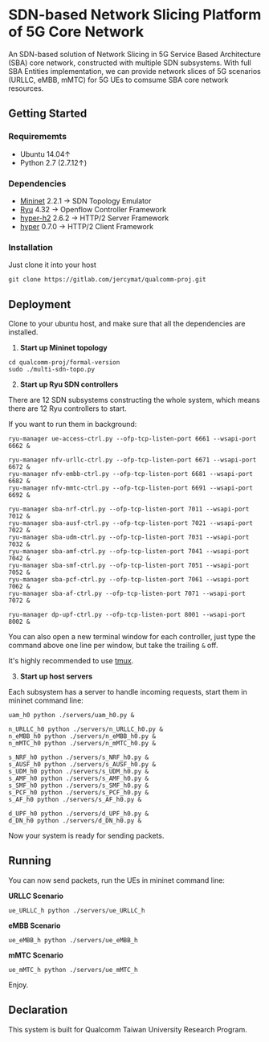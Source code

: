 # SDN-based Network Slicing Platform of 5G Core Network
An SDN-based solution of Network Slicing in 5G Service Based Architecture (SBA) core network, constructed with multiple SDN subsystems. With full SBA Entities implementation, we can provide network slices of 5G scenarios (URLLC, eMBB, mMTC) for 5G UEs to comsume SBA core network resources.
## Getting Started
### Requirememts
* Ubuntu 14.04↑
* Python 2.7 (2.7.12↑)
### Dependencies
* [Mininet](https://github.com/mininet/mininet) 2.2.1 -> SDN Topology Emulator
* [Ryu](https://github.com/osrg/ryu) 4.32 -> Openflow Controller Framework
* [hyper-h2](https://github.com/python-hyper/hyper-h2) 2.6.2 -> HTTP/2 Server Framework
* [hyper](https://github.com/python-hyper/hyper) 0.7.0 -> HTTP/2 Client Framework
### Installation
Just clone it into your host
```
git clone https://gitlab.com/jercymat/qualcomm-proj.git
```
## Deployment
Clone to your ubuntu host, and make sure that all the dependencies are installed.
1. **Start up Mininet topology**
```
cd qualcomm-proj/formal-version
sudo ./multi-sdn-topo.py
```
2. **Start up Ryu SDN controllers**

There are 12 SDN subsystems constructing the whole system, which means there are 12 Ryu controllers to start.

If you want to run them in background:
```
ryu-manager ue-access-ctrl.py --ofp-tcp-listen-port 6661 --wsapi-port 6662 &

ryu-manager nfv-urllc-ctrl.py --ofp-tcp-listen-port 6671 --wsapi-port 6672 &
ryu-manager nfv-embb-ctrl.py --ofp-tcp-listen-port 6681 --wsapi-port 6682 &
ryu-manager nfv-mmtc-ctrl.py --ofp-tcp-listen-port 6691 --wsapi-port 6692 &

ryu-manager sba-nrf-ctrl.py --ofp-tcp-listen-port 7011 --wsapi-port 7012 &
ryu-manager sba-ausf-ctrl.py --ofp-tcp-listen-port 7021 --wsapi-port 7022 &
ryu-manager sba-udm-ctrl.py --ofp-tcp-listen-port 7031 --wsapi-port 7032 &
ryu-manager sba-amf-ctrl.py --ofp-tcp-listen-port 7041 --wsapi-port 7042 &
ryu-manager sba-smf-ctrl.py --ofp-tcp-listen-port 7051 --wsapi-port 7052 &
ryu-manager sba-pcf-ctrl.py --ofp-tcp-listen-port 7061 --wsapi-port 7062 &
ryu-manager sba-af-ctrl.py --ofp-tcp-listen-port 7071 --wsapi-port 7072 &

ryu-manager dp-upf-ctrl.py --ofp-tcp-listen-port 8001 --wsapi-port 8002 &
```
You can also open a new terminal window for each controller, just type the command above one line per window, but take the trailing `&` off.

It's highly recommended to use [tmux](https://github.com/tmux/tmux).

3. **Start up host servers**

Each subsystem has a server to handle incoming requests, start them in mininet command line:
```
uam_h0 python ./servers/uam_h0.py &

n_URLLC_h0 python ./servers/n_URLLC_h0.py &
n_eMBB_h0 python ./servers/n_eMBB_h0.py &
n_mMTC_h0 python ./servers/n_mMTC_h0.py &

s_NRF_h0 python ./servers/s_NRF_h0.py &
s_AUSF_h0 python ./servers/s_AUSF_h0.py &
s_UDM_h0 python ./servers/s_UDM_h0.py &
s_AMF_h0 python ./servers/s_AMF_h0.py &
s_SMF_h0 python ./servers/s_SMF_h0.py &
s_PCF_h0 python ./servers/s_PCF_h0.py &
s_AF_h0 python ./servers/s_AF_h0.py &

d_UPF_h0 python ./servers/d_UPF_h0.py &
d_DN_h0 python ./servers/d_DN_h0.py &
```
Now your system is ready for sending packets.
## Running
You can now send packets, run the UEs in mininet command line:

**URLLC Scenario**
```
ue_URLLC_h python ./servers/ue_URLLC_h
```
**eMBB Scenario**
```
ue_eMBB_h python ./servers/ue_eMBB_h
```
**mMTC Scenario**
```
ue_mMTC_h python ./servers/ue_mMTC_h
```
Enjoy.
## Declaration
This system is built for Qualcomm Taiwan University Research Program.
